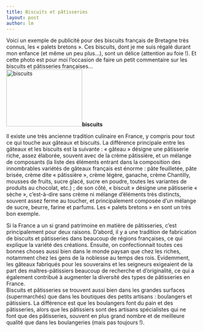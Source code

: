 ```yaml
---
title: Biscuits et pâtisseries 
layout: post
author: lm
---
```

<p>Voici un exemple de publicité pour des biscuits français de Bretagne très connus, les « palets bretons ». Ces biscuits, dont je me suis régalé durant mon enfance (et même un peu plus…), sont un délice (attention au foie !). Et cette photo est pour moi l’occasion de faire un petit commentaire sur les biscuits et pâtisseries françaises…<br />
<span class="inline inline-left"><a href="/fayu/node/134"><img src="http://blog.fltrp.com/fayu/files/images/biscuits palets bretons.thumbnail.JPG" alt="biscuits" title="biscuits"  class="image image-thumbnail " width="200" height="150" /></a><span class="caption" style="width: 198px;"><strong>biscuits</strong></span></span></p>
<p>Il existe une très ancienne tradition culinaire en France, y compris pour tout ce qui touche aux gâteaux et biscuits. La différence principale entre les gâteaux et les biscuits est la suivante : « gâteau » désigne une pâtisserie riche, assez élaborée, souvent avec de la crème pâtissière, et un mélange de composants (la liste des éléments entrant dans la composition des innombrables variétés de gâteaux français est énorme : pâte feuilletée, pâte brisée, crème dite « pâtissière », crème légère, ganache, crème Chantilly, mousses de fruits, sucre glacé, sucre en poudre, toutes les variantes de produits au chocolat, etc.) ; de son côté, « biscuit » désigne une pâtisserie « sèche », c’est-à-dire sans crème ni mélange d’éléments très distincts, souvent assez ferme au toucher, et principalement composée d’un mélange de sucre, beurre, farine et parfums. Les « palets bretons » en sont un très bon exemple.</p>
<p>Si la France a un si grand patrimoine en matière de pâtisseries, c’est principalement pour deux raisons. D’abord, il y a une tradition de fabrication de biscuits et pâtisseries dans beaucoup de régions françaises, ce qui explique la variété des créations. Ensuite, on confectionnait toutes ces bonnes choses aussi bien dans le monde paysan que chez les riches, notamment chez les gens de la noblesse au temps des rois. Evidemment, les gâteaux fabriqués pour les souverains et les seigneurs exigeaient de la part des maîtres-pâtissiers beaucoup de recherche et d’originalité, ce qui a également contribué à augmenter la diversité des types de pâtisseries en France.<br />
Biscuits et pâtisseries se trouvent aussi bien dans les grandes surfaces (supermarchés) que dans les boutiques des petits artisans : boulangers et pâtissiers. La différence est que les boulangers font du pain et des pâtisseries, alors que les pâtissiers sont des artisans spécialistes qui ne font que des pâtisseries, souvent en plus grand nombre et de meilleure qualité que dans les boulangeries (mais pas toujours !).</p>
<div class="image-clear"></div>
